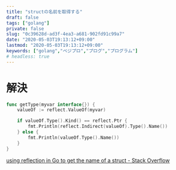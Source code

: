 ```yaml
---
title: "structの名前を取得する"
draft: false
tags: ["golang"]
private: false
slug: "0c39628d-ad3f-4ea3-a681-902fd91c99a7"
date: "2020-05-03T19:13:12+09:00"
lastmod: "2020-05-03T19:13:12+09:00"
keywords: ["golang","ベジプロ","プログ","プログラム"]
# headless: true
---
```


# 解決
```go
func getType(myvar interface{}) {
    valueOf := reflect.ValueOf(myvar)

    if valueOf.Type().Kind() == reflect.Ptr {
        fmt.Println(reflect.Indirect(valueOf).Type().Name())
    } else {
        fmt.Println(valueOf.Type().Name())
    }
}
```

[using reflection in Go to get the name of a struct - Stack Overflow](https://stackoverflow.com/questions/35790935/using-reflection-in-go-to-get-the-name-of-a-struct)
